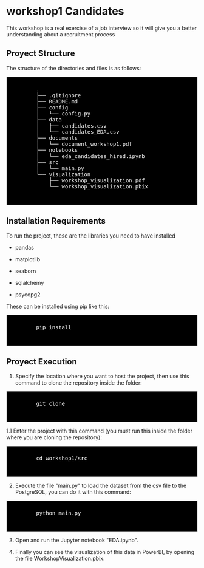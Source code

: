 # workshop1 Candidates
This workshop is a real exercise of a job interview so it will give you a better understanding about a recruitment process

## Proyect Structure

The structure of the directories and files is as follows:

<div style="background-color: #000000;font-size: 14px ;color: #FFFFFF; padding: 10px; border: 1px solid #ccc">
    <pre>
        .
        ├── .gitignore
        ├── README.md
        ├── config
        │   └── config.py
        ├── data
        │   ├── candidates.csv
        │   └── candidates_EDA.csv
        ├── documents
        │   └── document_workshop1.pdf
        ├── notebooks
        │   └── eda_candidates_hired.ipynb
        ├── src
        │   └── main.py
        └── visualization
            ├── workshop_visualization.pdf
            └── workshop_visualization.pbix
    </pre>
</div>

## Installation Requirements

To run the project, these are the libraries you need to have installed

- pandas

- matplotlib

- seaborn

- sqlalchemy

- psycopg2

These can be installed using pip like this:

<div style="background-color: #000000;font-size: 14px ;color: #FFFFFF; padding: 10px; border: 1px solid #ccc">
    <pre>
        pip install <library_name>
    </pre>
</div>

## Proyect Execution

1.  Specify the location where you want to host the project, then use this command to clone the repository inside the folder:

<div style="background-color: #000000;font-size: 14px ;color: #FFFFFF; padding: 10px; border: 1px solid #ccc">
    <pre>
        git clone <url_del_repositorio>
    </pre>
</div>

1.1 Enter the project with this command (you must run this inside the folder where you are cloning the repository):

<div style="background-color: #000000;font-size: 14px ;color: #FFFFFF; padding: 10px; border: 1px solid #ccc">
    <pre>
        cd workshop1/src
    </pre>
</div>

2.  Execute the file "main.py" to load the dataset from the csv file to the PostgreSQL, you can do it with this command:

<div style="background-color: #000000;font-size: 14px ;color: #FFFFFF; padding: 10px; border: 1px solid #ccc">
    <pre>
        python main.py
    </pre>
</div>

3.  Open and run the Jupyter notebook "EDA.ipynb".

4.  Finally you can see the visualization of this data in PowerBI, by opening the file WorkshopVisualization.pbix.

